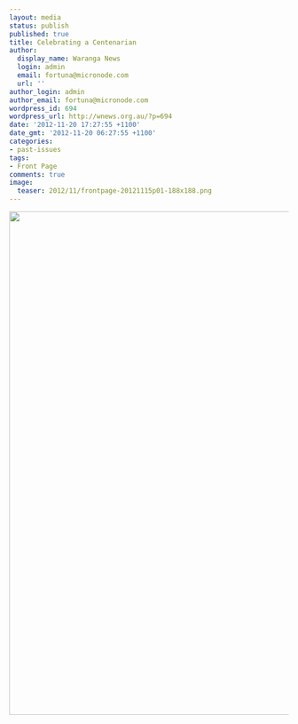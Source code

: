 ```yaml
---
layout: media
status: publish
published: true
title: Celebrating a Centenarian
author:
  display_name: Waranga News
  login: admin
  email: fortuna@micronode.com
  url: ''
author_login: admin
author_email: fortuna@micronode.com
wordpress_id: 694
wordpress_url: http://wnews.org.au/?p=694
date: '2012-11-20 17:27:55 +1100'
date_gmt: '2012-11-20 06:27:55 +1100'
categories:
- past-issues
tags:
- Front Page
comments: true
image:
  teaser: 2012/11/frontpage-20121115p01-188x188.png
---
```


<a href="{{ site.url }}/images/2012/11/wnews20121115p01.pdf"><img class="alignnone size-full wp-image-693" title="Front Page - November 15, 2012" alt="" src="{{ site.url }}/images/2012/11/wnews20121115p01.png" width="624" height="907" /></a>
